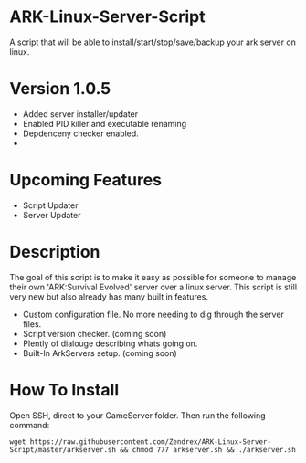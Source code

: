 # ARK-Linux-Server-Script
A script that will be able to install/start/stop/save/backup your ark server on linux.

# Version 1.0.5

- Added server installer/updater
- Enabled PID killer and executable renaming
- Depdenceny checker enabled.
- 
# Upcoming Features

- Script Updater
- Server Updater

# Description
The goal of this script is to make it easy as possible for someone to manage their own 'ARK:Survival Evolved' server over a linux server. This script is still very new but also already has many built in features.

- Custom configuration file. No more needing to dig through the server files.
- Script version checker. (coming soon)
- Plently of dialouge describing whats going on.
- Built-In ArkServers setup. (coming soon)

# How To Install

Open SSH, direct to your GameServer folder. Then run the following command:
````
wget https://raw.githubusercontent.com/Zendrex/ARK-Linux-Server-Script/master/arkserver.sh && chmod 777 arkserver.sh && ./arkserver.sh
````
